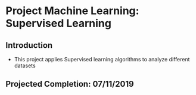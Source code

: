 # Project Machine Learning: Supervised Learning

## Introduction 
* This project applies Supervised learning algorithms to analyze different datasets

## Projected Completion: 07/11/2019
